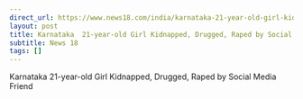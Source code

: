```yaml
---
direct_url: https://www.news18.com/india/karnataka-21-year-old-girl-kidnapped-drugged-raped-by-social-media-friend-9026272.html
layout: post
title: Karnataka  21-year-old Girl Kidnapped, Drugged, Raped by Social Media Friend
subtitle: News 18
tags: []
---
```


Karnataka  21-year-old Girl Kidnapped, Drugged, Raped by Social Media Friend
